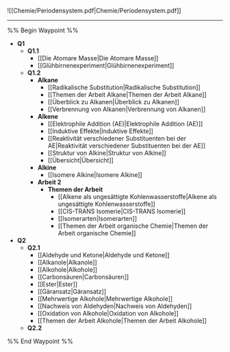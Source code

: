![[Chemie/Periodensystem.pdf|Chemie/Periodensystem.pdf]]

***

%% Begin Waypoint %%
- **Q1**
	- **Q1.1**
		- [[Die Atomare Masse|Die Atomare Masse]]
		- [[Glühbirnenexperiment|Glühbirnenexperiment]]
	- **Q1.2**
		- **Alkane**
			- [[Radikalische Substitution|Radikalische Substitution]]
			- [[Themen der Arbeit Alkane|Themen der Arbeit Alkane]]
			- [[Überblick zu Alkanen|Überblick zu Alkanen]]
			- [[Verbrennung von Alkanen|Verbrennung von Alkanen]]
		- **Alkene**
			- [[Elektrophile Addition (AE)|Elektrophile Addition (AE)]]
			- [[Induktive Effekte|Induktive Effekte]]
			- [[Reaktivität verschiedener Substituenten bei der AE|Reaktivität verschiedener Substituenten bei der AE]]
			- [[Struktur von Alkine|Struktur von Alkine]]
			- [[Übersicht|Übersicht]]
		- **Alkine**
			- [[Isomere Alkine|Isomere Alkine]]
		- **Arbeit 2**
			- **Themen der Arbeit**
				- [[Alkene als ungesättigte Kohlenwasserstoffe|Alkene als ungesättigte Kohlenwasserstoffe]]
				- [[CIS-TRANS Isomerie|CIS-TRANS Isomerie]]
				- [[Isomerarten|Isomerarten]]
				- [[Themen der Arbeit organische Chemie|Themen der Arbeit organische Chemie]]
- **Q2**
	- **Q2.1**
		- [[Aldehyde und Ketone|Aldehyde und Ketone]]
		- [[Alkanole|Alkanole]]
		- [[Alkohole|Alkohole]]
		- [[Carbonsäuren|Carbonsäuren]]
		- [[Ester|Ester]]
		- [[Gäransatz|Gäransatz]]
		- [[Mehrwertige Alkohole|Mehrwertige Alkohole]]
		- [[Nachweis von Aldehyden|Nachweis von Aldehyden]]
		- [[Oxidation von Alkohole|Oxidation von Alkohole]]
		- [[Themen der Arbeit Alkohole|Themen der Arbeit Alkohole]]
	- **Q2.2**

%% End Waypoint %%


